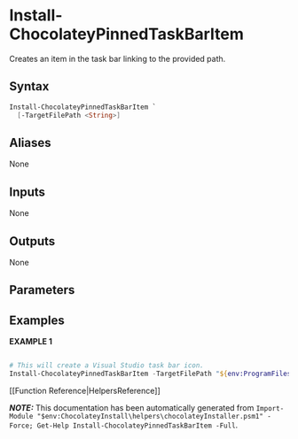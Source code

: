 ﻿# Install-ChocolateyPinnedTaskBarItem

Creates an item in the task bar linking to the provided path.

## Syntax

~~~powershell
Install-ChocolateyPinnedTaskBarItem `
  [-TargetFilePath <String>]
~~~



## Aliases

None

## Inputs

None

## Outputs

None

## Parameters
 


## Examples

 **EXAMPLE 1**

~~~powershell

# This will create a Visual Studio task bar icon.
Install-ChocolateyPinnedTaskBarItem -TargetFilePath "${env:ProgramFiles(x86)}\Microsoft Visual Studio 11.0\Common7\IDE\devenv.exe"
~~~


[[Function Reference|HelpersReference]]

***NOTE:*** This documentation has been automatically generated from `Import-Module "$env:ChocolateyInstall\helpers\chocolateyInstaller.psm1" -Force; Get-Help Install-ChocolateyPinnedTaskBarItem -Full`.
